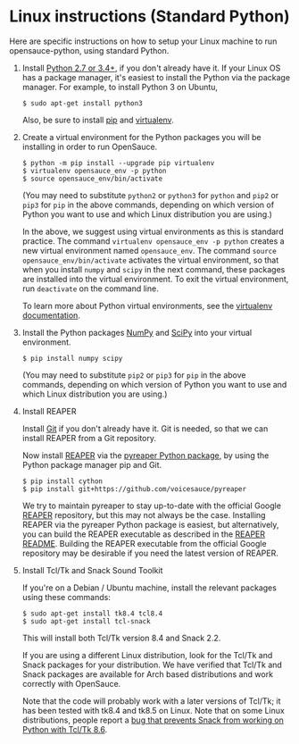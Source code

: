 Linux instructions (Standard Python)
====================================

Here are specific instructions on how to setup your Linux machine to run
opensauce-python, using standard Python.

1.  Install [Python 2.7 or 3.4+](https://www.python.org/), if you don't already
    have it. If your Linux OS has a package manager, it's easiest to install
    the Python via the package manager. For example, to install Python 3 on
    Ubuntu,

        $ sudo apt-get install python3

    Also, be sure to install [pip](https://pip.pypa.io/en/stable/installing/)
    and [virtualenv](https://virtualenv.pypa.io/en/stable/).

2.  Create a virtual environment for the Python packages you will be
    installing in order to run OpenSauce.

        $ python -m pip install --upgrade pip virtualenv
        $ virtualenv opensauce_env -p python
        $ source opensauce_env/bin/activate

    (You may need to substitute `python2` or `python3` for `python` and `pip2`
    or `pip3` for `pip` in the above commands, depending on which version of
    Python you want to use and which Linux distribution you are using.)

    In the above, we suggest using virtual environments as this is standard
    practice. The command `virtualenv opensauce_env -p python` creates a new
    virtual environment named `opensauce_env`. The command
    `source opensauce_env/bin/activate` activates the virtual environment, so
    that when you install `numpy` and `scipy` in the next command, these
    packages are installed into the virtual environment. To exit the virtual
    environment, run `deactivate` on the command line.

    To learn more about Python virtual environments, see the
    [virtualenv documentation](https://virtualenv.pypa.io/en/stable/).

3.  Install the Python packages [NumPy](http://www.numpy.org/) and
    [SciPy](https://www.scipy.org/) into your virtual environment.

        $ pip install numpy scipy

    (You may need to substitute `pip2` or `pip3` for `pip` in the above
    commands, depending on which version of Python you want to use and which
    Linux distribution you are using.)

4.  Install REAPER

    Install [Git](https://git-scm.com/book/en/v2/Getting-Started-Installing-Git)
    if you don't already have it. Git is needed, so that we can install REAPER
    from a Git repository.

    Now install [REAPER](https://github.com/google/REAPER) via the
    [pyreaper Python package](https://github.com/voicesauce/pyreaper), by using
    the Python package manager pip and Git.

        $ pip install cython
        $ pip install git+https://github.com/voicesauce/pyreaper

    We try to maintain pyreaper to stay up-to-date with the official Google
    [REAPER](https://github.com/google/REAPER) repository, but this may not
    always be the case. Installing REAPER via the pyreaper Python package is
    easiest, but alternatively, you can build the REAPER executable as
    described in the
    [REAPER README](https://github.com/google/REAPER/README.md). Building the
    REAPER executable from the official Google repository may be desirable if
    you need the latest version of REAPER.

5.  Install Tcl/Tk and Snack Sound Toolkit

    If you're on a Debian / Ubuntu machine, install the relevant packages using
    these commands:

        $ sudo apt-get install tk8.4 tcl8.4
        $ sudo apt-get install tcl-snack

    This will install both Tcl/Tk version 8.4 and Snack 2.2.

    If you are using a different Linux distribution, look for the Tcl/Tk and
    Snack packages for your distribution. We have verified that Tcl/Tk and
    Snack packages are available for Arch based distributions and work
    correctly with OpenSauce.

    Note that the code will probably work with a later versions of Tcl/Tk; it
    has been tested with tk8.4 and tk8.5 on Linux.  Note that on some Linux
    distributions, people report a [bug that prevents Snack from working on Python with Tcl/Tk 8.6](https://bugs.launchpad.net/ubuntu/+source/snack/+bug/1510562).
